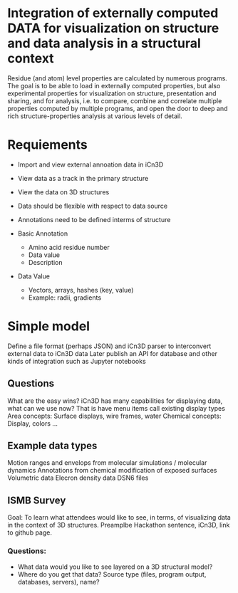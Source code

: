 # Integration of externally computed DATA for visualization on structure and data analysis in a structural context 
Residue (and atom) level properties are calculated by numerous programs.  The goal is to be able to load in externally computed properties, but also experimental properties for visualization on structure, presentation and sharing, and for analysis, i.e. to compare, combine and correlate multiple properties computed by multiple programs, and open the door to deep and rich structure-properties analysis at various levels of detail.

# Requiements
* Import and view external annoation data in iCn3D
* View data as a track in the primary structure 
* View the data on 3D structures
* Data should be flexible with respect to data source
* Annotations need to be defined interms of structure

* Basic Annotation
   * Amino acid residue number
   * Data value 
   * Description
* Data Value
   * Vectors, arrays, hashes (key, value)
   * Example: radii, gradients

# Simple model
Define a file format (perhaps JSON) and iCn3D parser to interconvert external data to iCn3D data
Later publish an API for database and other kinds of integration such as Jupyter notebooks

## Questions
What are the easy wins? 
iCn3D has many capabilities for displaying data, what can we use now? That is have menu items call existing display types
Area concepts: Surface displays, wire frames, water
Chemical concepts: Display, colors ...

## Example data types
Motion ranges and envelops from molecular simulations / molecular dynamics
Annotations from chemical modification of exposed surfaces
Volumetric data
Elecron density data
DSN6 files

## ISMB Survey
Goal: To learn what attendees would like to see, in terms, of visualizing data in the context of 3D structures. 
Preamplbe Hackathon sentence, iCn3D, link to github page.

### Questions: 
* What data would you like to see layered on a 3D structural model?
* Where do you get that data? Source type (files, program output, databases, servers), name?
